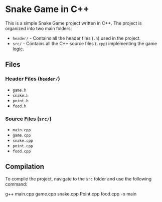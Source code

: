 # Snake Game in C++

This is a simple Snake Game project written in C++. The project is organized into two main folders:

- `header/` - Contains all the header files (`.h`) used in the project.
- `src/` - Contains all the C++ source files (`.cpp`) implementing the game logic.

## Files

### Header Files (`header/`)
- `game.h`
- `snake.h`
- `point.h`
- `food.h`

### Source Files (`src/`)
- `main.cpp`
- `game.cpp`
- `snake.cpp`
- `point.cpp`
- `food.cpp`

## Compilation

To compile the project, navigate to the `src` folder and use the following command:

g++ main.cpp game.cpp snake.cpp Point.cpp food.cpp -o main

